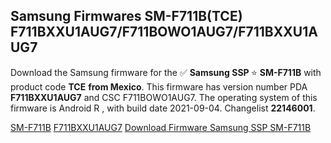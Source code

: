 <h2>Samsung Firmwares SM-F711B(TCE) F711BXXU1AUG7/F711BOWO1AUG7/F711BXXU1AUG7</h2>
Download the Samsung firmware for the ✅ <strong>Samsung SSP </strong> ⭐ <strong>SM-F711B</strong> with product code <strong>TCE</strong> <strong> from Mexico</strong>. This firmware has version number PDA <strong>F711BXXU1AUG7</strong> and CSC F711BOWO1AUG7. The operating system of this firmware is Android R , with build date 2021-09-04. Changelist <strong>22146001</strong>.


[SM-F711B](https://samfirm.shop/samsung/model/SM-F711B)
[F711BXXU1AUG7](https://samfirm.shop/samsung/pda/F711BXXU1AUG7)
[Download Firmware Samsung SSP SM-F711B](https://samfirm.shop/samsung/firmware/452443)
